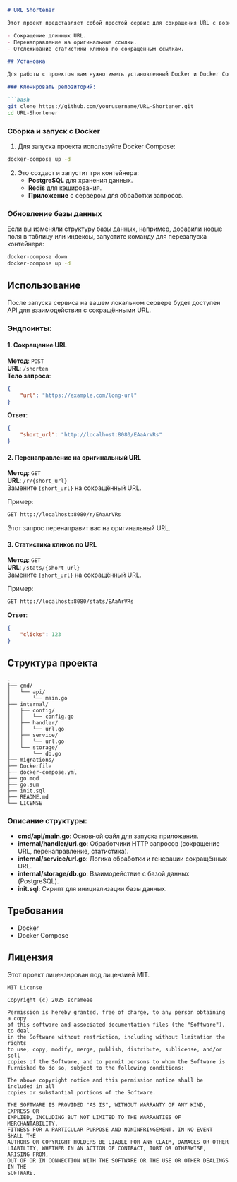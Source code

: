 ```md
# URL Shortener

Этот проект представляет собой простой сервис для сокращения URL с возможностью отслеживания статистики кликов по сокращённым ссылкам. Он включает в себя:

- Сокращение длинных URL.
- Перенаправление на оригинальные ссылки.
- Отслеживание статистики кликов по сокращённым ссылкам.

## Установка

Для работы с проектом вам нужно иметь установленный Docker и Docker Compose.

### Клонировать репозиторий:

```bash
git clone https://github.com/yourusername/URL-Shortener.git
cd URL-Shortener
```

### Сборка и запуск с Docker

1. Для запуска проекта используйте Docker Compose:

```bash
docker-compose up -d
```

2. Это создаст и запустит три контейнера:
   - **PostgreSQL** для хранения данных.
   - **Redis** для кэширования.
   - **Приложение** с сервером для обработки запросов.

### Обновление базы данных

Если вы изменяли структуру базы данных, например, добавили новые поля в таблицу или индексы, запустите команду для перезапуска контейнера:

```bash
docker-compose down
docker-compose up -d
```

## Использование

После запуска сервиса на вашем локальном сервере будет доступен API для взаимодействия с сокращёнными URL.

### Эндпоинты:

#### 1. Сокращение URL

**Метод**: `POST`  
**URL**: `/shorten`  
**Тело запроса**:

```json
{
	"url": "https://example.com/long-url"
}
```

**Ответ**:

```json
{
	"short_url": "http://localhost:8080/EAaArVRs"
}
```

#### 2. Перенаправление на оригинальный URL

**Метод**: `GET`  
**URL**: `/r/{short_url}`  
Замените `{short_url}` на сокращённый URL.

Пример:

```bash
GET http://localhost:8080/r/EAaArVRs
```

Этот запрос перенаправит вас на оригинальный URL.

#### 3. Статистика кликов по URL

**Метод**: `GET`  
**URL**: `/stats/{short_url}`  
Замените `{short_url}` на сокращённый URL.

Пример:

```bash
GET http://localhost:8080/stats/EAaArVRs
```

**Ответ**:

```json
{
	"clicks": 123
}
```

## Структура проекта

```
.
├── cmd/
│   └── api/
│       └── main.go
├── internal/
│   ├── config/
│   │   └── config.go
│   ├── handler/
│   │   └── url.go
│   ├── service/
│   │   └── url.go
│   └── storage/
│       └── db.go
├── migrations/
├── Dockerfile
├── docker-compose.yml
├── go.mod
├── go.sum
├── init.sql
├── README.md
└── LICENSE
```

### Описание структуры:

- **cmd/api/main.go**: Основной файл для запуска приложения.
- **internal/handler/url.go**: Обработчики HTTP запросов (сокращение URL, перенаправление, статистика).
- **internal/service/url.go**: Логика обработки и генерации сокращённых URL.
- **internal/storage/db.go**: Взаимодействие с базой данных (PostgreSQL).
- **init.sql**: Скрипт для инициализации базы данных.

## Требования

- Docker
- Docker Compose

## Лицензия

Этот проект лицензирован под лицензией MIT.

```
MIT License

Copyright (c) 2025 scrameee

Permission is hereby granted, free of charge, to any person obtaining a copy
of this software and associated documentation files (the "Software"), to deal
in the Software without restriction, including without limitation the rights
to use, copy, modify, merge, publish, distribute, sublicense, and/or sell
copies of the Software, and to permit persons to whom the Software is
furnished to do so, subject to the following conditions:

The above copyright notice and this permission notice shall be included in all
copies or substantial portions of the Software.

THE SOFTWARE IS PROVIDED "AS IS", WITHOUT WARRANTY OF ANY KIND, EXPRESS OR
IMPLIED, INCLUDING BUT NOT LIMITED TO THE WARRANTIES OF MERCHANTABILITY,
FITNESS FOR A PARTICULAR PURPOSE AND NONINFRINGEMENT. IN NO EVENT SHALL THE
AUTHORS OR COPYRIGHT HOLDERS BE LIABLE FOR ANY CLAIM, DAMAGES OR OTHER
LIABILITY, WHETHER IN AN ACTION OF CONTRACT, TORT OR OTHERWISE, ARISING FROM,
OUT OF OR IN CONNECTION WITH THE SOFTWARE OR THE USE OR OTHER DEALINGS IN THE
SOFTWARE.
```
